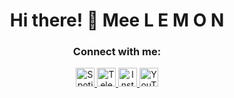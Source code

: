 <h1 align="center">
  <b>Hi there! 👋 Mee L E M O N</b>

<h3 align="center">Connect with me:</h3>
<p align="center">
  <a href="https://open.spotify.com/user/316nfmyznuhp3nbvzawjj7nft4jy" target="_blank">
    <img src="https://raw.githubusercontent.com/rahuldkjain/github-profile-readme-generator/master/src/images/icons/Social/spotify.svg" alt="Spotify" height="30" width="30" />
  </a>
  <a href="https://t.me/iryme" target="_blank">
    <img src="https://raw.githubusercontent.com/irymee/irymee/main/assets/telegram-logo-svgrepo-com.svg" alt="Telegram" height="30" width="30" />
  </a>
  <a href="https://instagram.com/iryme_" target="_blank">
    <img src="https://raw.githubusercontent.com/rahuldkjain/github-profile-readme-generator/master/src/images/icons/Social/instagram.svg" alt="Instagram" height="30" width="30" />
  </a>
  <a href="https://youtube.com/@iryme" target="_blank">
    <img src="https://raw.githubusercontent.com/rahuldkjain/github-profile-readme-generator/master/src/images/icons/Social/youtube.svg" alt="YouTube" height="30" width="30" />
  </a>
</p>
